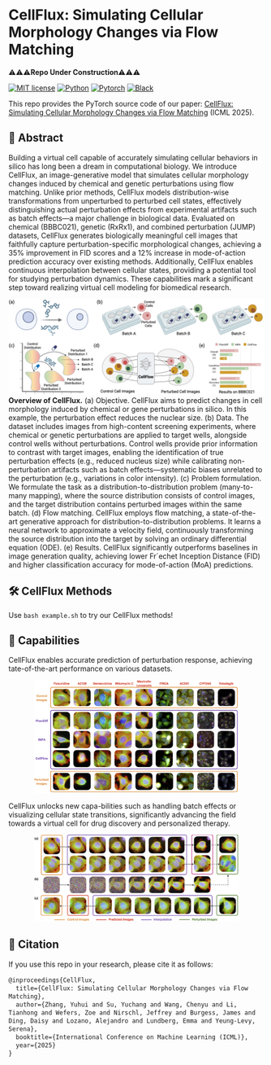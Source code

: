 # CellFlux: Simulating Cellular Morphology Changes via Flow Matching

⚠️⚠️⚠️**Repo Under Construction**⚠️⚠️⚠️

[![MIT license](https://img.shields.io/badge/License-MIT-blue.svg)](https://lbesson.mit-license.org/)
[![Python](https://img.shields.io/badge/python-3.11-blue.svg)](https://www.python.org/downloads/release/python-311/)
[![Pytorch](https://img.shields.io/badge/Pytorch-2.5-red.svg)](https://pytorch.org/get-started/previous-versions/#v25)
[![Black](https://img.shields.io/badge/code%20style-black-000000.svg)](https://github.com/ambv/black)

This repo provides the PyTorch source code of our paper: [CellFlux: Simulating Cellular Morphology Changes via Flow Matching](https://arxiv.org/pdf/2502.09775) (ICML 2025).

## 🔮 Abstract

Building a virtual cell capable of accurately simulating cellular behaviors in silico has long been a dream in computational biology. We introduce CellFlux, an image-generative model that simulates cellular morphology changes induced by chemical and genetic perturbations using flow matching. Unlike prior methods, CellFlux models distribution-wise transformations from unperturbed to perturbed cell states, effectively distinguishing actual perturbation effects from experimental artifacts such as batch effects—a major challenge in biological data. Evaluated on chemical (BBBC021), genetic (RxRx1), and combined perturbation (JUMP) datasets, CellFlux generates biologically meaningful cell images that faithfully capture perturbation-specific morphological changes, achieving a 35% improvement in FID scores and a 12% increase in mode-of-action prediction accuracy over existing methods. Additionally, CellFlux enables continuous interpolation between cellular states, providing a potential tool for studying perturbation dynamics. These capabilities mark a significant step toward realizing virtual cell modeling for biomedical research.

<img src="data/teaser.png"></img>
**Overview of CellFlux.**
(a) Objective. CellFlux aims to predict changes in cell morphology induced by chemical or gene perturbations in silico. In this example, the perturbation effect reduces the nuclear size. 
(b) Data. The dataset includes images from high-content screening experiments, where chemical or genetic perturbations are applied to target wells, alongside control wells without perturbations. Control wells provide prior information to contrast with target images, enabling the identification of true perturbation effects (e.g., reduced nucleus size) while calibrating non-perturbation artifacts such as batch effects—systematic biases unrelated to the perturbation (e.g., variations in color intensity). 
(c) Problem formulation. We formulate the task as a distribution-to-distribution problem (many-to-many mapping), where the source distribution consists of control images, and the target distribution contains perturbed images within the same batch. 
(d) Flow matching. CellFlux employs flow matching, a state-of-the-art generative approach for distribution-to-distribution problems. It learns a neural network to approximate a velocity field, continuously transforming the source distribution into the target by solving an ordinary differential equation (ODE). 
(e) Results. CellFlux significantly outperforms baselines in image generation quality, achieving lower Fr´echet Inception Distance (FID) and higher classification accuracy for mode-of-action (MoA) predictions.


## 🛠️ CellFlux Methods

Use ```bash example.sh``` to try our CellFlux methods!

## 💎 Capabilities

CellFlux enables accurate prediction of perturbation response, achieving tate-of-the-art performance on various datasets.
<div align="center">
    <img src="data/main_comparison.png" width="80%">
</div>

CellFlux unlocks new capa-bilities such as handling batch effects or visualizing cellular state transitions, significantly advancing the field towards a virtual cell for drug discovery and personalized therapy.
<div align="center">
    <img src="data/interpolation.png" width="80%">
</div>


## 🎯 Citation

If you use this repo in your research, please cite it as follows:
```
@inproceedings{CellFlux,
  title={CellFlux: Simulating Cellular Morphology Changes via Flow Matching},
  author={Zhang, Yuhui and Su, Yuchang and Wang, Chenyu and Li, Tianhong and Wefers, Zoe and Nirschl, Jeffrey and Burgess, James and Ding, Daisy and Lozano, Alejandro and Lundberg, Emma and Yeung-Levy, Serena},
  booktitle={International Conference on Machine Learning (ICML)},
  year={2025}
}
```